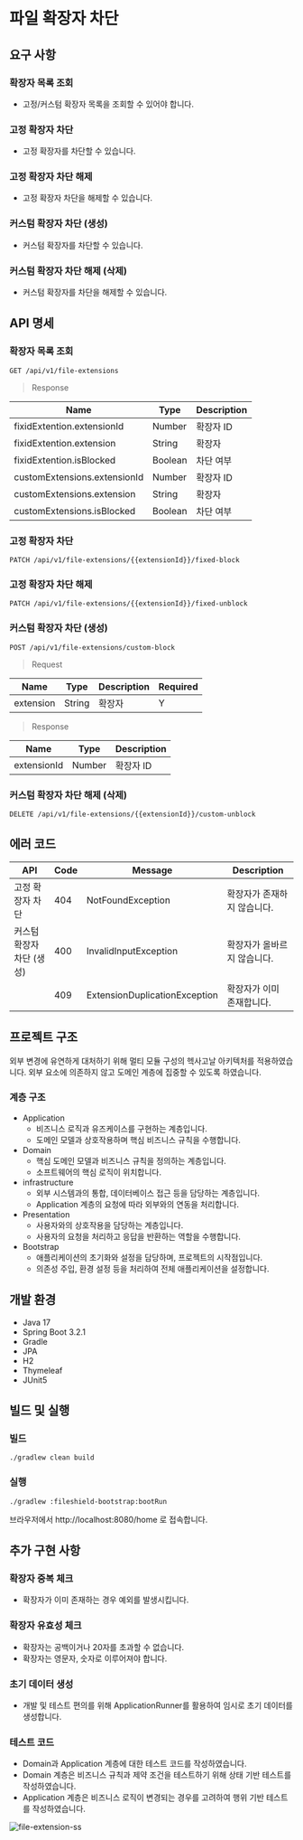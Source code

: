 # 파일 확장자 차단

## 요구 사항

### 확장자 목록 조회

- 고정/커스텀 확장자 목록을 조회할 수 있어야 합니다.

### 고정 확장자 차단

- 고정 확장자를 차단할 수 있습니다.

### 고정 확장자 차단 해제

- 고정 확장자 차단을 해제할 수 있습니다.

### 커스텀 확장자 차단 (생성)

- 커스텀 확장자를 차단할 수 있습니다.

### 커스텀 확장자 차단 해제 (삭제)

- 커스텀 확장자를 차단을 해제할 수 있습니다.

## API 명세

### 확장자 목록 조회

```http request
GET /api/v1/file-extensions
```

> Response

| Name                         | Type    | Description |
|------------------------------|---------|-------------|
| fixidExtention.extensionId   | Number  | 확장자 ID      |
| fixidExtention.extension     | String  | 확장자         |
| fixidExtention.isBlocked     | Boolean | 차단 여부       |
| customExtensions.extensionId | Number  | 확장자 ID      |
| customExtensions.extension   | String  | 확장자         |
| customExtensions.isBlocked   | Boolean | 차단 여부       |

### 고정 확장자 차단

```http request
PATCH /api/v1/file-extensions/{{extensionId}}/fixed-block
```

### 고정 확장자 차단 해제

```http request
PATCH /api/v1/file-extensions/{{extensionId}}/fixed-unblock
```

### 커스텀 확장자 차단 (생성)

```http request
POST /api/v1/file-extensions/custom-block
```

> Request

| Name      | Type   | Description | Required |
|-----------|--------|-------------|----------|
| extension | String | 확장자         | Y        |

> Response

| Name        | Type   | Description |
|-------------|--------|-------------|
| extensionId | Number | 확장자 ID      |

### 커스텀 확장자 차단 해제 (삭제)

```http request
DELETE /api/v1/file-extensions/{{extensionId}}/custom-unblock
```

## 에러 코드

| API             | Code | Message                       | Description     |
|-----------------|------|-------------------------------|-----------------|
| 고정 확장자 차단       | 404  | NotFoundException             | 확장자가 존재하지 않습니다. |
| 커스텀 확장자 차단 (생성) | 400  | InvalidInputException         | 확장자가 올바르지 않습니다. |
|                 | 409  | ExtensionDuplicationException | 확장자가 이미 존재합니다.  |

## 프로젝트 구조

외부 변경에 유연하게 대처하기 위해 멀티 모듈 구성의 헥사고날 아키텍처를 적용하였습니다.
외부 요소에 의존하지 않고 도메인 계층에 집중할 수 있도록 하였습니다.

### 계층 구조

- Application
    - 비즈니스 로직과 유즈케이스를 구현하는 계층입니다.
    - 도메인 모델과 상호작용하며 핵심 비즈니스 규칙을 수행합니다.
- Domain
    - 핵심 도메인 모델과 비즈니스 규칙을 정의하는 계층입니다.
    - 소프트웨어의 핵심 로직이 위치합니다.
- infrastructure
    - 외부 시스템과의 통합, 데이터베이스 접근 등을 담당하는 계층입니다.
    - Application 계층의 요청에 따라 외부와의 연동을 처리합니다.
- Presentation
    - 사용자와의 상호작용을 담당하는 계층입니다.
    - 사용자의 요청을 처리하고 응답을 반환하는 역할을 수행합니다.
- Bootstrap
    - 애플리케이션의 초기화와 설정을 담당하며, 프로젝트의 시작점입니다.
    - 의존성 주입, 환경 설정 등을 처리하여 전체 애플리케이션을 설정합니다.

## 개발 환경

- Java 17
- Spring Boot 3.2.1
- Gradle
- JPA
- H2
- Thymeleaf
- JUnit5

## 빌드 및 실행

### 빌드

```shell
./gradlew clean build
```

### 실행

```shell
./gradlew :fileshield-bootstrap:bootRun
```

브라우저에서 http://localhost:8080/home 로 접속합니다.

## 추가 구현 사항

### 확장자 중복 체크
  - 확장자가 이미 존재하는 경우 예외를 발생시킵니다.
### 확장자 유효성 체크
  - 확장자는 공백이거나 20자를 초과할 수 없습니다.
  - 확장자는 영문자, 숫자로 이루어져야 합니다.
### 초기 데이터 생성
  - 개발 및 테스트 편의를 위해 ApplicationRunner를 활용하여 임시로 초기 데이터를 생성합니다.
### 테스트 코드
  - Domain과 Application 계층에 대한 테스트 코드를 작성하였습니다.
  - Domain 계층은 비즈니스 규칙과 제약 조건을 테스트하기 위해 상태 기반 테스트를 작성하였습니다.
  - Application 계층은 비즈니스 로직이 변경되는 경우를 고려하여 행위 기반 테스트를 작성하였습니다.

![file-extension-ss](https://github.com/sa46lll/file-shield/assets/62706048/65f8414b-b9fd-4d7a-b87b-2d55e6c8a369)
